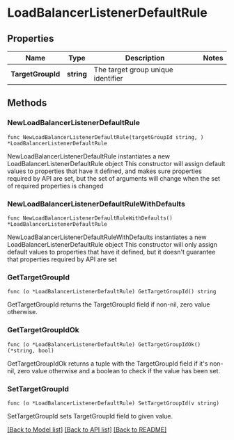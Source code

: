 # LoadBalancerListenerDefaultRule

## Properties

Name | Type | Description | Notes
------------ | ------------- | ------------- | -------------
**TargetGroupId** | **string** | The target group unique identifier | 

## Methods

### NewLoadBalancerListenerDefaultRule

`func NewLoadBalancerListenerDefaultRule(targetGroupId string, ) *LoadBalancerListenerDefaultRule`

NewLoadBalancerListenerDefaultRule instantiates a new LoadBalancerListenerDefaultRule object
This constructor will assign default values to properties that have it defined,
and makes sure properties required by API are set, but the set of arguments
will change when the set of required properties is changed

### NewLoadBalancerListenerDefaultRuleWithDefaults

`func NewLoadBalancerListenerDefaultRuleWithDefaults() *LoadBalancerListenerDefaultRule`

NewLoadBalancerListenerDefaultRuleWithDefaults instantiates a new LoadBalancerListenerDefaultRule object
This constructor will only assign default values to properties that have it defined,
but it doesn't guarantee that properties required by API are set

### GetTargetGroupId

`func (o *LoadBalancerListenerDefaultRule) GetTargetGroupId() string`

GetTargetGroupId returns the TargetGroupId field if non-nil, zero value otherwise.

### GetTargetGroupIdOk

`func (o *LoadBalancerListenerDefaultRule) GetTargetGroupIdOk() (*string, bool)`

GetTargetGroupIdOk returns a tuple with the TargetGroupId field if it's non-nil, zero value otherwise
and a boolean to check if the value has been set.

### SetTargetGroupId

`func (o *LoadBalancerListenerDefaultRule) SetTargetGroupId(v string)`

SetTargetGroupId sets TargetGroupId field to given value.



[[Back to Model list]](../README.md#documentation-for-models) [[Back to API list]](../README.md#documentation-for-api-endpoints) [[Back to README]](../README.md)


